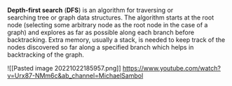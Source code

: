 **Depth-first search** (**DFS**) is an algorithm for traversing or searching tree or graph data structures. The algorithm starts at the root node (selecting some arbitrary node as the root node in the case of a graph) and explores as far as possible along each branch before backtracking. Extra memory, usually a stack, is needed to keep track of the nodes discovered so far along a specified branch which helps in backtracking of the graph.

![[Pasted image 20221022185957.png]]
https://www.youtube.com/watch?v=Urx87-NMm6c&ab_channel=MichaelSambol